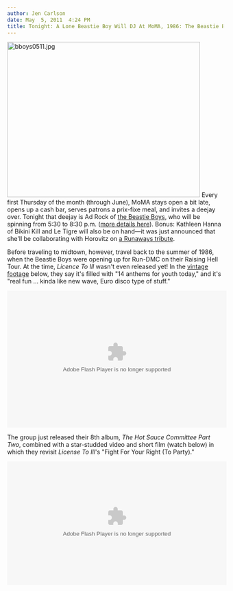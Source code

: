 ```yaml
---
author: Jen Carlson
date: May  5, 2011  4:24 PM
title: Tonight: A Lone Beastie Boy Will DJ At MoMA, 1986: The Beastie Boys Discuss Debut Album
---
```


<p><span class="mt-enclosure mt-enclosure-image" style="display: inline;"> <img alt="bboys0511.jpg" src="https://web.archive.org/web/20110611051625im_/http://gothamist.com/attachments/arts_jen/bboys0511.jpg" width="450" height="362" class="image-right"> </span>Every first Thursday of the month (through June), MoMA stays open a bit late, opens up a cash bar, serves patrons a prix-fixe meal, and invites a deejay over. Tonight that deejay is Ad Rock of <a href="https://web.archive.org/web/20110611051625/http://gothamist.com/tags/beastieboys">the Beastie Boys</a>, who will be spinning from 5:30 to 8:30 p.m. (<a href="https://web.archive.org/web/20110611051625/http://moma.org/visit/calendar/events/11104">more details here</a>). Bonus: Kathleen Hanna of Bikini Kill and Le Tigre will also be on hand&#x2014;it was just announced that she&apos;ll be collaborating with Horovitz on <a href="https://web.archive.org/web/20110611051625/http://consequenceofsound.net/2011/05/kathleen-hanna-peaches-team-up-with-ad-rock-on-runaways-tribute/">a Runaways tribute</a>. </p>

<p>Before traveling to midtown, however, travel back to the summer of 1986, when the Beastie Boys were opening up for Run-DMC on their Raising Hell Tour. At the time, <em>Licence To Ill</em> wasn&apos;t even released yet! In the <a href="https://web.archive.org/web/20110611051625/http://www.mtv.com/news/articles/1663023/beastie-boys-hot-sauce-committee-2.jhtml">vintage footage</a> below, they say it&apos;s filled with &quot;14 anthems for youth today,&quot; and it&apos;s &quot;real fun ... kinda like new wave, Euro disco type of stuff.&quot;</p>

<center><embed src="https://web.archive.org/web/20110611051625oe_/http://media.mtvnservices.com/mgid:uma:video:mtv.com:647825" width="512" height="319" type="application/x-shockwave-flash" flashvars="configParams=vid%3D647825%26uri%3Dmgid%3Auma%3Avideo%3Amtv.com%3A647825" allowfullscreen="true" allowscriptaccess="always" base="."></center>

<p>The group just released their 8th album, <em>The Hot Sauce Committee Part Two</em>, combined with a star-studded video and short film (watch below) in which they revisit <em>License To Ill</em>&apos;s &quot;Fight For Your Right (To Party).&quot;</p>

<center><object width="512" height="288"><param name="movie" value="http://www.hulu.com/embed/O_IoPG5mLx0X5ugQW4vWig"><param name="allowFullScreen" value="true"><embed src="https://web.archive.org/web/20110611051625oe_/http://www.hulu.com/embed/O_IoPG5mLx0X5ugQW4vWig" type="application/x-shockwave-flash" width="512" height="288" allowfullscreen="true"></object></center>